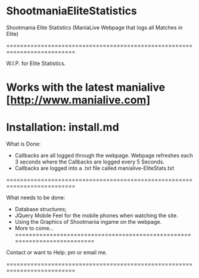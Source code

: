 ShootmaniaEliteStatistics
==========================================================================

Shootmania Elite Statistics (ManiaLive Webpage that logs all Matches in Elite)

==========================================================================

W.I.P. for Elite Statistics.

Works with the latest manialive [http://www.manialive.com]
==========================================================================

Installation:
install.md
==========================================================================
What is Done:

- Callbacks are all logged through the webpage. Webpage refreshes each 3 seconds where the Callbacks are logged every 5 Seconds.
- Callbacks are logged into a .txt file called manialive-EliteStats.txt

==========================================================================

What needs to be done:

- Database structures;
- JQuery Mobile Feel for the mobile phones when watching the site.
- Using the Graphics of Shootmania ingame on the webpage.
- More to come...
==========================================================================

Contact or want to Help:  pm or email me.

==========================================================================